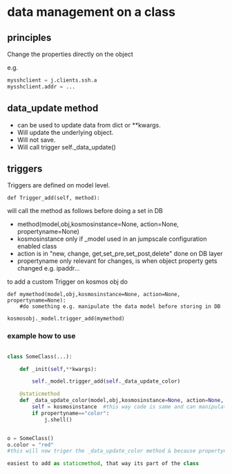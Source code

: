 # data management on a class

## principles

Change the properties directly on the object

e.g.

```python
mysshclient = j.clients.ssh.a
mysshclient.addr = ...

```


## data_update method

- can be used to update data from dict or **kwargs.
- Will update the underlying object.
- Will not save.
- Will call trigger self._data_update()


## triggers

Triggers are defined on model level.

```def Trigger_add(self, method):```

will call the method as follows before doing a set in DB

- method(model,obj,kosmosinstance=None, action=None, propertyname=None)
- kosmosinstance only if _model used in an jumpscale configuration enabled class
- action is in "new, change, get,set_pre,set_post,delete"  done on DB layer
- propertyname only relevant for changes, is when object property gets changed e.g. ipaddr...

to add a custom Trigger on kosmos obj do

```
def mymethod(model,obj,kosmosinstance=None, action=None, propertyname=None):
    #do something e.g. manipulate the data model before storing in DB

kosmosobj._model.trigger_add(mymethod)
```


### example how to use

```python

class SomeClass(...):

    def _init(self,**kwargs):

        self._model.trigger_add(self._data_update_color)

    @staticmethod
    def _data_update_color(model,obj,kosmosinstance=None, action=None, propertyname=None):
        self = kosmosinstance  #this way code is same and can manipulate self like in other methods
        if propertyname=="color":
            j.shell()


o = SomeClass()
o.color = "red"
#this will now triger the _data_update_color method & because propertyname matches it will get in shell

easiest to add as staticmethod, that way its part of the class


```






